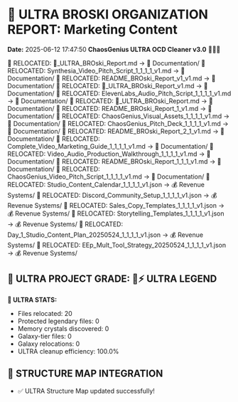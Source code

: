 # 🌌 ULTRA BROSKI ORGANIZATION REPORT: Marketing Content
**Date:** 2025-06-12 17:47:50
**ChaosGenius ULTRA OCD Cleaner v3.0** 🧠💜🌌

📁 RELOCATED: 🌌_ULTRA_BROski_Report.md → 📝 Documentation/
📁 RELOCATED: Synthesia_Video_Pitch_Script_1_1_1_1_v1.md → 📝 Documentation/
📁 RELOCATED: README_BROski_Report_v1_v1.md → 📝 Documentation/
📁 RELOCATED: 🌌_ULTRA_BROski_Report_v1.md → 📝 Documentation/
📁 RELOCATED: ElevenLabs_Audio_Pitch_Script_1_1_1_1_v1.md → 📝 Documentation/
📁 RELOCATED: 🌌_ULTRA_BROski_Report.md → 📝 Documentation/
📁 RELOCATED: README_BROski_Report_1_v1.md → 📝 Documentation/
📁 RELOCATED: ChaosGenius_Visual_Assets_1_1_1_1_v1.md → 📝 Documentation/
📁 RELOCATED: ChaosGenius_Pitch_Deck_1_1_1_1_v1.md → 📝 Documentation/
📁 RELOCATED: README_BROski_Report_2_1_v1.md → 📝 Documentation/
📁 RELOCATED: Complete_Video_Marketing_Guide_1_1_1_1_v1.md → 📝 Documentation/
📁 RELOCATED: Video_Audio_Production_Walkthrough_1_1_1_1_v1.md → 📝 Documentation/
📁 RELOCATED: README_BROski_Report_1_1_1_v1.md → 📝 Documentation/
📁 RELOCATED: ChaosGenius_Video_Pitch_Script_1_1_1_1_v1.md → 📝 Documentation/
📁 RELOCATED: Studio_Content_Calendar_1_1_1_1_v1.json → 💰 Revenue Systems/
📁 RELOCATED: Discord_Community_Setup_1_1_1_1_v1.json → 💰 Revenue Systems/
📁 RELOCATED: Sales_Copy_Templates_1_1_1_1_v1.json → 💰 Revenue Systems/
📁 RELOCATED: Storytelling_Templates_1_1_1_1_v1.json → 💰 Revenue Systems/
📁 RELOCATED: Day_1_Studio_Content_Plan_20250524_1_1_1_1_v1.json → 💰 Revenue Systems/
📁 RELOCATED: EEp_Mult_Tool_Strategy_20250524_1_1_1_1_v1.json → 💰 Revenue Systems/

## 🌌 ULTRA PROJECT GRADE: 💯⚡ ULTRA LEGEND
**🧠 ULTRA STATS:**
- Files relocated: 20
- Protected legendary files: 0
- Memory crystals discovered: 0
- Galaxy-tier files: 0
- Galaxy relocations: 0
- ULTRA cleanup efficiency: 100.0%

## 🔄 STRUCTURE MAP INTEGRATION
- ✅ ULTRA Structure Map updated successfully!